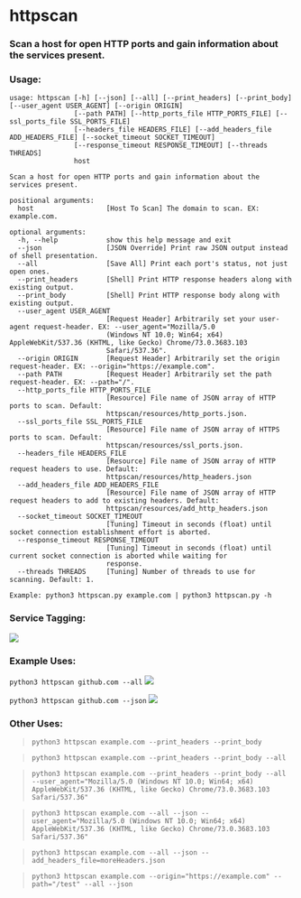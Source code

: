 # httpscan
 
### Scan a host for open HTTP ports and gain information about the services present.

### Usage:

```
usage: httpscan [-h] [--json] [--all] [--print_headers] [--print_body] [--user_agent USER_AGENT] [--origin ORIGIN]
                [--path PATH] [--http_ports_file HTTP_PORTS_FILE] [--ssl_ports_file SSL_PORTS_FILE]
                [--headers_file HEADERS_FILE] [--add_headers_file ADD_HEADERS_FILE] [--socket_timeout SOCKET_TIMEOUT]
                [--response_timeout RESPONSE_TIMEOUT] [--threads THREADS]
                host

Scan a host for open HTTP ports and gain information about the services present.

positional arguments:
  host                  [Host To Scan] The domain to scan. EX: example.com.

optional arguments:
  -h, --help            show this help message and exit
  --json                [JSON Override] Print raw JSON output instead of shell presentation.
  --all                 [Save All] Print each port's status, not just open ones.
  --print_headers       [Shell] Print HTTP response headers along with existing output.
  --print_body          [Shell] Print HTTP response body along with existing output.
  --user_agent USER_AGENT
                        [Request Header] Arbitrarily set your user-agent request-header. EX: --user_agent="Mozilla/5.0
                        (Windows NT 10.0; Win64; x64) AppleWebKit/537.36 (KHTML, like Gecko) Chrome/73.0.3683.103
                        Safari/537.36".
  --origin ORIGIN       [Request Header] Arbitrarily set the origin request-header. EX: --origin="https://example.com".
  --path PATH           [Request Header] Arbitrarily set the path request-header. EX: --path="/".
  --http_ports_file HTTP_PORTS_FILE
                        [Resource] File name of JSON array of HTTP ports to scan. Default:
                        httpscan/resources/http_ports.json.
  --ssl_ports_file SSL_PORTS_FILE
                        [Resource] File name of JSON array of HTTPS ports to scan. Default:
                        httpscan/resources/ssl_ports.json.
  --headers_file HEADERS_FILE
                        [Resource] File name of JSON array of HTTP request headers to use. Default:
                        httpscan/resources/http_headers.json
  --add_headers_file ADD_HEADERS_FILE
                        [Resource] File name of JSON array of HTTP request headers to add to existing headers. Default:
                        httpscan/resources/add_http_headers.json
  --socket_timeout SOCKET_TIMEOUT
                        [Tuning] Timeout in seconds (float) until socket connection establishment effort is aborted.
  --response_timeout RESPONSE_TIMEOUT
                        [Tuning] Timeout in seconds (float) until current socket connection is aborted while waiting for
                        response.
  --threads THREADS     [Tuning] Number of threads to use for scanning. Default: 1.

Example: python3 httpscan.py example.com | python3 httpscan.py -h
```

### Service Tagging:
![](https://github.com/hostinfodev/httpscan/blob/main/img/tagged_services.png?raw=true)

### Example Uses:

`python3 httpscan github.com --all`
![](https://github.com/hostinfodev/httpscan/blob/main/img/all.png?raw=true)

`python3 httpscan github.com --json`
![](https://github.com/hostinfodev/httpscan/blob/main/img/json.png?raw=true)

### Other Uses:

> `python3 httpscan example.com --print_headers --print_body`

> `python3 httpscan example.com --print_headers --print_body --all`

> `python3 httpscan example.com --print_headers --print_body --all --user_agent="Mozilla/5.0 (Windows NT 10.0; Win64; x64) AppleWebKit/537.36 (KHTML, like Gecko) Chrome/73.0.3683.103 Safari/537.36"`

> `python3 httpscan example.com --all --json --user_agent="Mozilla/5.0 (Windows NT 10.0; Win64; x64) AppleWebKit/537.36 (KHTML, like Gecko) Chrome/73.0.3683.103 Safari/537.36"`

> `python3 httpscan example.com --all --json --add_headers_file=moreHeaders.json`

> `python3 httpscan example.com --origin="https://example.com" --path="/test" --all --json`